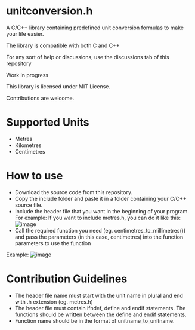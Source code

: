 # unitconversion.h
A C/C++ library containing predefined unit conversion formulas to make your life easier.

The library is compatible with both C and C++

For any sort of help or discussions, use the discussions tab of this repository

Work in progress

This library is licensed under MIT License.

Contributions are welcome.

# Supported Units
- Metres
- Kilometres
- Centimetres

# How to use
- Download the source code from this repository.
- Copy the include folder and paste it in a folder containing your C/C++ source file.
- Include the header file that you want in the beginning of your program.
For example: If you want to include metres.h, you can do it like this:
![image](https://user-images.githubusercontent.com/88923986/233766447-13e749cf-07ab-472a-9d77-0c9b0fc029d3.png)
- Call the required function you need (eg. centimetres_to_millimetres()) and pass the parameters (in this case, centimetres) into the function parameters to use the function

Example: ![image](https://user-images.githubusercontent.com/88923986/233766776-078dc861-30e4-448a-bb8e-d0d747f768da.png)


# Contribution Guidelines
- The header file name must start with the unit name in plural and end with .h extension (eg. metres.h)
- The header file must contain ifndef, define and endif statements. The functions should be written between the define and endif statements.
- Function name should be in the format of unitname_to_unitname.
 

